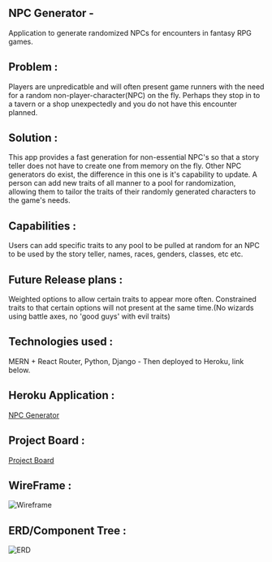 ## NPC Generator - 
Application to generate randomized NPCs for encounters in fantasy RPG games.

## Problem : 
   Players are unpredicatble and will often present game runners with the need for a random non-player-character(NPC) on the fly. Perhaps they stop in to a tavern or a shop unexpectedly and you do not have this encounter planned.
   
## Solution : 
   This app provides a fast generation for non-essential NPC's so that a story teller does not have to create one from memory on the fly. Other NPC generators do exist, the difference in this one is it's capability to update. A person can add new traits of all manner to a pool for randomization, allowing them to tailor the traits of their randomly generated characters to the game's needs.

## Capabilities : 
   Users can add specific traits to any pool to be pulled at random for an NPC to be used by the story teller, names, races, genders, classes, etc etc.
   
## Future Release plans : 
   Weighted options to allow certain traits to appear more often.
   Constrained traits to that certain options will not present at the same time.(No wizards using battle axes, no 'good guys' with evil traits)

## Technologies used : 
MERN + React Router, Python, Django - Then deployed to Heroku, link below.

## Heroku Application :
   [NPC Generator](https://npcgenerator.herokuapp.com/)
   
## Project Board : 
   [Project Board](https://github.com/HansenAJ/NPCGenerator/projects/1)
   
## WireFrame :
![Wireframe](https://github.com/HansenAJ/NPCGenerator/blob/master/NPCGen_Wireframe.jpeg)

## ERD/Component Tree :
![ERD](https://github.com/HansenAJ/NPCGenerator/blob/master/NPCGen_ERD.jpeg)

   
  
